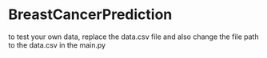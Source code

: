 # BreastCancerPrediction

to test your own data, replace the data.csv file and also change the file path to the data.csv in the main.py
